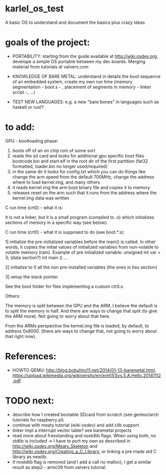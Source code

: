 # karlel_os_test
A basic OS to understand and document the basics plus crazy ideas

# goals of the project:

- PORTABILITY: starting from the guide available at http://wiki.osdev.org, develope a simple OS portable between my dev boards. Merging material from tutorials at valvers.com

- KNOWLEDGE OF BARE METAL: understand in details the boot sequence of an embedded system, create my own run time (memory segmentation - boot.s - , placement of segments in memory - linker script -, ...)

- TEST NEW LANGUAGES: e.g. a new "bare bones" in languages such as haskell or rust?

# to add:

GPU - bootloading phase:

1) boots off of an on chip rom of some sort
2) reads the sd card and looks for additional gpu specific boot files
bootcode.bin and start.elf in the root dir of the first partition
(fat32 formatted, loader.bin no longer used/required)
3) in the same dir it looks for config.txt which you can do things like
change the arm speed from the default 700MHz, change the address where
to load kernel.img, and many others
4) it reads kernel.img the arm boot binary file and copies it to memory
5) releases reset on the arm such that it runs from the address where
the kernel.img data was written

C run time (crt0) - what it is:

It is not a linker, but it is a small program (compiled to .o) which initializes sections of memory in a specific way (see below).

C run time (crt0) - what it is supposed to do (see boot.*.s):

1] initialize the pre-initialized variables before the main() is called. In other words, it copies the initial values of initialized variables from non-volatile to volatile memory (ram). Example of pre initialized variable:
unsigned int var = 3; (data section?)
int main ()
...

2] initialize to 0 all the non pre-installed variables (the ones in bss section)

3] setup the stack pointer.

See the boot folder for files implementing a custom ctr0.o

Others:

The memory is split between the GPU and the ARM, I believe the default
is to split the memory in half.  And there are ways to change that
split (to give the ARM more).  Not going to worry about that here.

From the ARMs perspective the kernel.img file is loaded, by default,
to address 0x8000.  (there are ways to change that, not going to worry
about that right now).

# References:
- HOWTO QEMU:
  http://blog.bobuhiro11.net/2014/01-13-baremetal.html,
  https://upload.wikimedia.org/wikiversity/en/e/ef/ESys.5.A.Hello.20141112.pdf

# TODO next:

- describe how I created bootable SDcard from scratch (see gentoo/arch tutorials for raspberry pi)
- continue with meaty tutorial (wiki osdev) and add clib support. 
- linker impl a interrupt vector table? see baremetal projects
- read more about freestanding and nostdlib flags. When using both, no stdlib is included -> I have to port my own as described in http://wiki.osdev.org/Meaty_Skeleton and http://wiki.osdev.org/Creating_a_C_Library, or linking a pre made std C library as newlib.
- if nostdlib flag is removed (and I add a call no malloc), I get a similar result as step2 -  armc09 from valvers tutorial. 
